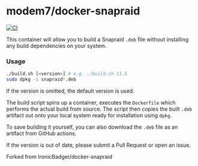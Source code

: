 # modem7/docker-snapraid

[![CI](https://github.com/modem7/docker-snapraid/actions/workflows/ci.yml/badge.svg)](https://github.com/modem7/docker-snapraid/actions/workflows/ci.yml)

This container will allow you to build a Snapraid `.deb` file without installing any build dependencies on your system.

### Usage

```sh
./build.sh [<version>] # e.g. ./build.sh 11.5
sudo dpkg -i snapraid*.deb
```

If the version is omitted, the default version is used.

The build script spins up a container, executes the `Dockerfile` which performs the actual build from source. The script then copies the built `.deb` artifact out onto your local system ready for installation using `dpkg`.

To save building it yourself, you can also download the `.deb` file as an artifact from GitHub actions.

If the version is out of date, please submit a Pull Request or open an issue.

Forked from IronicBadger/docker-snapraid
